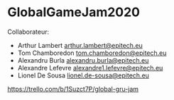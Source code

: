 # GlobalGameJam2020

Collaborateur:
- Arthur Lambert      arthur.lambert@epitech.eu
- Tom Chamboredon     tom.chamboredon@epitech.eu
- Alexandru Burla     alexandru.burla@epitech.eu
- Alexandre Lefevre   alexandre1.lefevre@epitech.eu
- Lionel De Sousa     lionel.de-sousa@epitech.eu

https://trello.com/b/1Suzct7P/global-gru-jam

